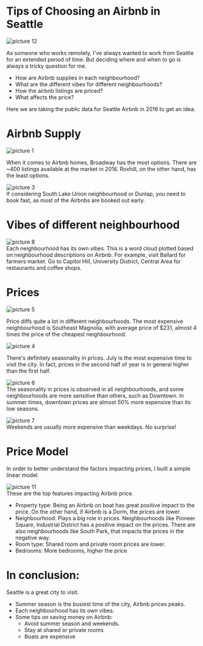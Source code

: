 # Tips of Choosing an Airbnb in Seattle
![picture 12](../images/756089864d356688211eff6258996a3f937564120b6e95de2b26a9ce64d770b5.png)  

As someone who works remotely, I've always wanted to work from Seattle for an extended period of time. But deciding where and when to go is always a tricky question for me. 
* How are Airbnb supplies in each neighbourhood?
* What are the different vibes for different neighbourhoods? 
* How the airbnb listings are priced? 
* What affects the price?

Here we are taking the public data for Seattle Airbnb in 2016 to get an idea. 

# Airbnb Supply 
![picture 1](../images/f979a101d1b976d941fc4d9f3a82a18536f5f78ae7bb463b677468f86905cfb2.png)  

When it comes to Airbnb homes, Broadway has the most options. There are ~400 listings available at the market in 2016. Roxhill, on the other hand, has the least options. 

![picture 3](../images/f8b9d4489cf9559c3ff0e3ccb9fb9440c04a10cccb1557039db9d36f884e6919.png)  
If considering South Lake Union neighbourhood or Dunlap, you need to book fast, as most of the Airbnbs are booked out early. 

# Vibes of different neighbourhood
![picture 8](../images/6c89ff010f82424035051af0cfca10081ac3dd59e115df7f082922a7e6fc9123.png)  
Each neighbourhood has its own vibes. This is a word cloud plotted based on neighbourhood descriptions on Airbnb. 
For example, visit Ballard for farmers market. Go to Capitol Hill, University District, Central Area for restaurants and coffee shops. 

# Prices
![picture 5](../images/7330be4001b23127e9f841f503e60a4b0b619f1b48b3ce6e91070eb540b88e79.png)  

Price diffs quite a lot in different neighbourhoods. The most expensive neighbourhood is Southeast Magnolia, with average price of $231, almost 4 times the price of the cheapest neighbourhood.

![picture 4](../images/b844d33450062e1998d507d1a17d08c4b46ae75992e4892d9e3949317acf79f1.png)  

There's definitely seasonality in prices. July is the most expensive time to visit the city. In fact, prices in the second half of year is in general higher than the first half. 

![picture 6](../images/f6d31cf60f37d2697b4a35d42fed433e8ecdf394bbc8e1f2e45560f10e1258e3.png)  
The seasonality in prices is observed in all neighbourhoods, and some neighbourhoods are more sensitive than others, such as Downtown. In summer times, downtown prices are almost 50% more expensive than its low seasons. 

![picture 7](../images/7023a5f28bde795a00514ad0624ed3b20896be5728408f33001fcacb497190a9.png)  
Weekends are usually more expensive than weekdays. No surprise!

# Price Model
In order to better understand the factors impacting prices, I built a simple linear model. 

![picture 11](../images/263eb21d654968e8b4335b6009ba9c0bd682e9b64653805a6681ff8eb6ac2f0c.png)  
These are the top features impacting Airbnb price. 
* Property type: Being an Airbnb on boat has great positive impact to the price. On the other hand, if Airbnb is a Dorm, the prices are lower.
* Neighbourhood: Plays a big role in prices. Neighbourhoods like Pioneer Square, Industrial District has a positive impact on the prices. There are also neighbourhoods like South Park, that impacts the prices in the negative way.
* Room type: Shared room and private room prices are lower. 
* Bedrooms: More bedrooms, higher the price

# In conclusion:
Seattle is a great city to visit. 
* Summer season is the busiest time of the city, Airbnb prices peaks.
* Each neighbourhood has its own vibes.
* Some tips on saving money on Airbnb:
  * Avoid summer season and weekends.
  * Stay at shared or private rooms
  * Boats are expensive

